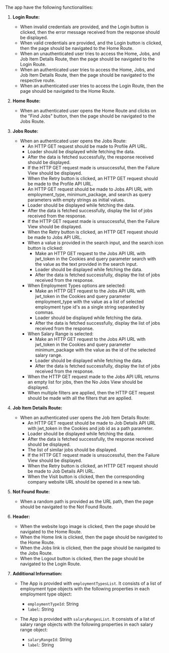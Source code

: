 The app have the following functionalities:

1. **Login Route:**
   - When invalid credentials are provided, and the Login button is clicked, then the error message received from the response should be displayed.
   - When valid credentials are provided, and the Login button is clicked, then the page should be navigated to the Home Route.
   - When an unauthenticated user tries to access the Home, Jobs, and Job Item Details Route, then the page should be navigated to the Login Route.
   - When an authenticated user tries to access the Home, Jobs, and Job Item Details Route, then the page should be navigated to the respective route.
   - When an authenticated user tries to access the Login Route, then the page should be navigated to the Home Route.

2. **Home Route:**
   - When an authenticated user opens the Home Route and clicks on the "Find Jobs" button, then the page should be navigated to the Jobs Route.

3. **Jobs Route:**
   - When an authenticated user opens the Jobs Route:
     - An HTTP GET request should be made to Profile API URL.
     - Loader should be displayed while fetching the data.
     - After the data is fetched successfully, the response received should be displayed.
     - If the HTTP GET request made is unsuccessful, then the Failure View should be displayed.
     - When the Retry button is clicked, an HTTP GET request should be made to the Profile API URL.
     - An HTTP GET request should be made to Jobs API URL with employment_type, minimum_package, and search as query parameters with empty strings as initial values.
     - Loader should be displayed while fetching the data.
     - After the data is fetched successfully, display the list of jobs received from the response.
     - If the HTTP GET request made is unsuccessful, then the Failure View should be displayed.
     - When the Retry button is clicked, an HTTP GET request should be made to Jobs API URL.
     - When a value is provided in the search input, and the search icon button is clicked:
       - Make an HTTP GET request to the Jobs API URL with jwt_token in the Cookies and query parameter search with the value as the text provided in the search input.
       - Loader should be displayed while fetching the data.
       - After the data is fetched successfully, display the list of jobs received from the response.
     - When Employment Types options are selected:
       - Make an HTTP GET request to the Jobs API URL with jwt_token in the Cookies and query parameter employment_type with the value as a list of selected employment type id's as a single string separated by commas.
       - Loader should be displayed while fetching the data.
       - After the data is fetched successfully, display the list of jobs received from the response.
     - When Salary Range is selected:
       - Make an HTTP GET request to the Jobs API URL with jwt_token in the Cookies and query parameter minimum_package with the value as the id of the selected salary range.
       - Loader should be displayed while fetching the data.
       - After the data is fetched successfully, display the list of jobs received from the response.
     - When the HTTP GET request made to the Jobs API URL returns an empty list for jobs, then the No Jobs View should be displayed.
     - When multiple filters are applied, then the HTTP GET request should be made with all the filters that are applied.

4. **Job Item Details Route:**
   - When an authenticated user opens the Job Item Details Route:
     - An HTTP GET request should be made to Job Details API URL with jwt_token in the Cookies and job id as a path parameter.
     - Loader should be displayed while fetching the data.
     - After the data is fetched successfully, the response received should be displayed.
     - The list of similar jobs should be displayed.
     - If the HTTP GET request made is unsuccessful, then the Failure View should be displayed.
     - When the Retry button is clicked, an HTTP GET request should be made to Job Details API URL.
     - When the Visit button is clicked, then the corresponding company website URL should be opened in a new tab.

5. **Not Found Route:**
   - When a random path is provided as the URL path, then the page should be navigated to the Not Found Route.

6. **Header:**
   - When the website logo image is clicked, then the page should be navigated to the Home Route.
   - When the Home link is clicked, then the page should be navigated to the Home Route.
   - When the Jobs link is clicked, then the page should be navigated to the Jobs Route.
   - When the Logout button is clicked, then the page should be navigated to the Login Route.

7. **Additional Information:**
   - The App is provided with `employmentTypesList`. It consists of a list of employment type objects with the following properties in each employment type object:
     - `employmentTypeId`: String
     - `label`: String

   - The App is provided with `salaryRangesList`. It consists of a list of salary range objects with the following properties in each salary range object:
     - `salaryRangeId`: String
     - `label`: String
